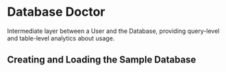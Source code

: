 # Database Doctor

Intermediate layer between a User and the Database, providing query-level and table-level analytics about usage.

## Creating and Loading the Sample Database
